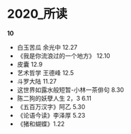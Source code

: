 # 2020_所读


**10**
- 白玉苦瓜 余光中 12.27
- 《我是你流浪过的一个地方》 12.10
- 皮囊 12.9
- 艺术哲学 王德峰 12.5
- 斗罗大陆 11.27
- 这世界如露水般短暂-小林一茶俳句 8.30
- 陈二狗的妖孽人生 2，3  6.11
- 《五百万汉字》阿乙 5.30
- 《论语今读》李泽厚 5.23
- 《猪和蝴蝶》1.22
